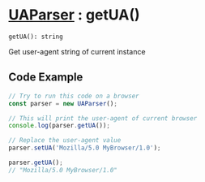 # [UAParser](/api/main/overview) : getUA()

`getUA(): string`

Get user-agent string of current instance

## Code Example

```js
// Try to run this code on a browser
const parser = new UAParser();

// This will print the user-agent of current browser
console.log(parser.getUA());

// Replace the user-agent value
parser.setUA('Mozilla/5.0 MyBrowser/1.0');

parser.getUA();
// "Mozilla/5.0 MyBrowser/1.0"
```